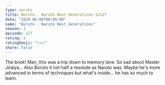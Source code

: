 ```yaml
---
type: series
title: Boruto - Naruto Next Generations 1x127
date: "2020-06-08T00:00:00"
name: "Boruto - Naruto Next Generations"
season: 1
episode: 127
rating: 3
ratingEmoji: "⭐️⭐️⭐️"
share: false
---
```


The book! Man, this was a trip down to memory lane. So sad about Master Jiraiya... Also Boruto it not half a resolute as Naruto was. Maybe he's more advanced in terms of techniques but what's inside... he has so much to learn.
